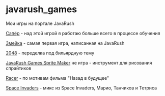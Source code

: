 # javarush_games

Мои игры на портале JavaRush

[Сапёр](https://javarush.ru/projects/apps/109766) - над этой игрой я работаю больше всего в процессе обучения

[Змейка](https://javarush.ru/projects/apps/34738) - самая первая игра, написанная на JavaRush

[2048](https://javarush.ru/projects/apps/129978) - переделка под бильярдную тему

[JavaRush Games Sprite Maker](https://javarush.ru/projects/apps/134119) не игра - инструмент для рисования спрайтиков

[Racer](https://javarush.ru/projects/apps/36456) - по мотивам фильма "Назад в будущее"

[Space Invaders](https://javarush.ru/projects/apps/50729) - микс из Space Invaders, Марио, Танчиков и Тетриса
